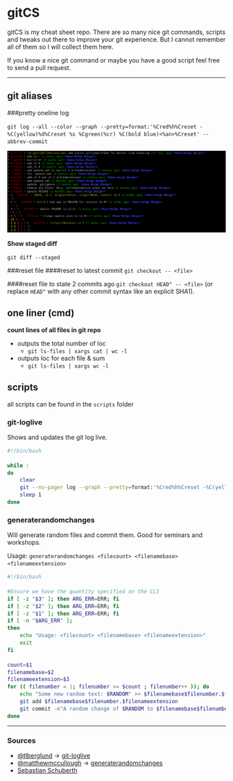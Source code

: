 # gitCS

gitCS is my cheat sheet repo. There are so many nice git commands, scripts and tweaks out there to improve your git experience. But I cannot remember all of them so I will collect them here.

If you know a nice git command or maybe you have a good script feel free to send a pull request.

---
## git aliases

###pretty oneline log

`git log --all --color --graph --pretty=format:'%Cred%h%Creset -%C(yellow)%d%Creset %s %Cgreen(%cr) %C(bold blue)<%an>%Creset' --abbrev-commit`

![pretty git log](images/git-log.png)

**Show staged diff**

`git diff --staged`

###reset file
####reset to latest commit
`git checkout -- <file>`

####reset file to state 2 commits ago
`git checkout HEAD^ -- <file>` (or replace `HEAD^` with any other commit syntax like an explicit SHA1).﻿


## one liner (cmd)

**count lines of all files in git repo**

* outputs the total number of loc
	* `git ls-files | xargs cat | wc -l`
* outputs loc for each file & sum
	* `git ls-files | xargs wc -l`

## scripts

all scripts can be found in the `scripts` folder

### git-loglive
Shows and updates the git log live.

```sh
#!/bin/bash
 
while :
do
    clear
    git --no-pager log --graph --pretty=format:'%Cred%h%Creset -%C(yellow)%d%Creset %s %Cgreen(%ci) %C(bold blue)<%an>%Creset' --abbrev-commit --date=relative --all
    sleep 1
done
```

### generaterandomchanges

Will generate random files and commit them. Good for seminars and workshops.

Usage: `generaterandomchanges <filecount> <filenamebase> <filenameextension>`

```sh
#!/bin/bash
 
#Ensure we have the quantity specified on the CLI
if [ -z "$3" ]; then ARG_ERR=ERR; fi
if [ -z "$2" ]; then ARG_ERR=ERR; fi
if [ -z "$1" ]; then ARG_ERR=ERR; fi
if [ -n "$ARG_ERR" ];
then
    echo "Usage: <filecount> <filenamebase> <filenameextension>"
    exit
fi
 
count=$1
filenamebase=$2
filenameextension=$3
for (( filenumber = 1; filenumber <= $count ; filenumber++ )); do
    echo "Some new random text: $RANDOM" >> $filenamebase$filenumber.$filenameextension
    git add $filenamebase$filenumber.$filenameextension
    git commit -m"A random change of $RANDOM to $filenamebase$filenumber.$filenameextension"
done
```

---
### Sources

* [@tlberglund](https://github.com/tlberglund) → [git-loglive](https://gist.github.com/tlberglund/3714970)
* [@matthewmccullough](https://github.com/matthewmccullough) → [generaterandomchanges](https://github.com/matthewmccullough/scripts/blob/master/generaterandomchanges)
* [Sebastian Schuberth](https://plus.google.com/u/0/107276674876700831183)
